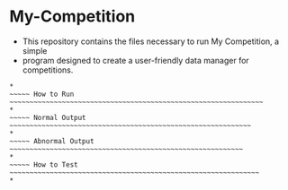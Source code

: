 [//]: # (
          Filename: README.md
          Authors: Ali Viettry, Martin Hung
          Description: Readme file to explain the purpose of this program.
          Date: 2016-12-14
          Last Modified: 2016-12-14, Ali Viettry
	      )
# My-Competition
* This repository contains the files necessary to run My Competition, a simple 
* program designed to create a user-friendly data manager for competitions.
~~~~~ How to Compile ~~~~~~~~~~~~~~~~~~~~~~~~~~~~~~~~~~~~~~~~~~~~~~~~~~~~~~~~~~~
*
~~~~~ How to Run ~~~~~~~~~~~~~~~~~~~~~~~~~~~~~~~~~~~~~~~~~~~~~~~~~~~~~~~~~~~~~~~
*
~~~~~ Normal Output ~~~~~~~~~~~~~~~~~~~~~~~~~~~~~~~~~~~~~~~~~~~~~~~~~~~~~~~~~~~~
*
~~~~~ Abnormal Output ~~~~~~~~~~~~~~~~~~~~~~~~~~~~~~~~~~~~~~~~~~~~~~~~~~~~~~~~~~
*
~~~~~ How to Test ~~~~~~~~~~~~~~~~~~~~~~~~~~~~~~~~~~~~~~~~~~~~~~~~~~~~~~~~~~~~~~
*
~~~~~~~~~~~~~~~~~~~~~~~~~~~~~~~~~~~~~~~~~~~~~~~~~~~~~~~~~~~~~~~~~~~~~~~~~~~~~~~~
